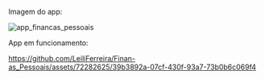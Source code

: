 Imagem do app: 

![app_financas_pessoais](https://github.com/LeiliFerreira/Finan-as_Pessoais/assets/72282625/1004af8e-6337-49f6-9749-5a2b9ac365d1)

App em funcionamento: 

https://github.com/LeiliFerreira/Finan-as_Pessoais/assets/72282625/39b3892a-07cf-430f-93a7-73b0b6c069f4
